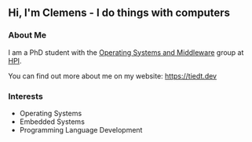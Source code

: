 ## Hi, I'm Clemens - I do things with computers

### About Me

I am a PhD student with the [Operating Systems and Middleware](https://osm.hpi.de) group at [HPI](https://hpi.de).

You can find out more about me on my website: https://tiedt.dev

### Interests

- Operating Systems
- Embedded Systems
- Programming Language Development

<!--
**ctiedt/ctiedt** is a ✨ _special_ ✨ repository because its `README.md` (this file) appears on your GitHub profile.

Here are some ideas to get you started:

- 🔭 I’m currently working on ...
- 🌱 I’m currently learning ...
- 👯 I’m looking to collaborate on ...
- 🤔 I’m looking for help with ...
- 💬 Ask me about ...
- 📫 How to reach me: ...
- 😄 Pronouns: ...
- ⚡ Fun fact: ...
-->
